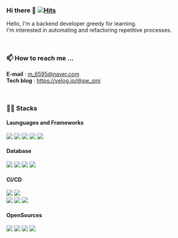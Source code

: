 ### Hi there 👋 [![Hits](https://hits.seeyoufarm.com/api/count/incr/badge.svg?url=https%3A%2F%2Fgithub.com%2Fdeingvelop&count_bg=%2379C83D&title_bg=%23555555&icon=&icon_color=%23E7E7E7&title=hits&edge_flat=false)](https://hits.seeyoufarm.com)
Hello, I'm a backend developer greedy for learning.<br>
I'm interested in automating and refactoring repetitive processes.

<br>

### 📫 How to reach me ...
**E-mail**    : m_6595@naver.com <br>
**Tech blog** : https://velog.io/@sw_smj

<br>

### ✍🏻 Stacks
<!-- <p align="center"> -->

#### **Launguages and Frameworks**
<p>
  <img src="https://img.shields.io/badge/Java-007396?style=flat-square&logo=Java&logoColor=white"/>
  <img src="https://img.shields.io/badge/Spring_Boot-6DB33F?style=flat-square&logo=Spring-boot&logoColor=white"/> 
  <img src="https://img.shields.io/badge/Python-3776AB?style=flat-square&logo=Python&logoColor=white"/> 
  <img src="https://img.shields.io/badge/kotlin-8B00FF?style=flat-square&logo=Kotlin&logoColor=white"/> 
  <img src="https://img.shields.io/badge/Android Studio-32DE84?style=flat-square&logo=Android&logoColor=white"/> 
<!--   <br>  -->
</p>

#### **Database**
<p>
  <img src="https://img.shields.io/badge/MySQL-2088FF?style=flat-square&logo=MySQL&logoColor=white"/> 
  <img src="https://img.shields.io/badge/PostgreSQL-%23316192.svg?style=flat-square&logo=postgresql&logoColor=white">
  <img src="https://img.shields.io/badge/Redis-%23DD0031.svg?style=flat-square&logo=redis&logoColor=white">
  <img src="https://img.shields.io/badge/Oracle-%23DD0031.svg?style=flat-square&logo=oracle&logoColor=white">
<!--   <br>   -->
</p>


#### **CI/CD**
<p>
  <img src="https://img.shields.io/badge/GitHub Actions-2088FF?style=flat-square&logo=GitHub Actions&logoColor=white">  
  <img src="https://img.shields.io/badge/Docker-%230db7ed.svg?style=flat-square&logo=docker&logoColor=white"/> <br>
  
  <img src="https://img.shields.io/badge/AWS EC2-FF9900?style=flat-square&logo=Amazon-EC2&logoColor=black"/>
  <img src="https://img.shields.io/badge/AWS RDS-527FFF?style=flat-square&logo=Amazon-RDS&logoColor=black"/>
<!--   <img src="https://img.shields.io/badge/AWS codedeploy-6DB33F?style=flat-square&logo=AmazonAWS&logoColor=white"> -->
  <img src="https://img.shields.io/badge/AWS S3-569A31?style=flat-square&logo=Amazon S3&logoColor=white">
  <!--   <br> -->
</p>
  

#### **OpenSources**
<p>  
  <img src="https://img.shields.io/badge/Apache Kafka-4D377B?style=flat-square&logo=apache-Kafka&logoColor=white"/>  
  <img src="https://img.shields.io/badge/-ElasticSearch-388583?style=flat-square&logo=elasticsearch">
  <img src="https://img.shields.io/badge/Logstash-EF9B0F?style=flat-square&logo=Logstash&logoColor=white">
  <img src="https://img.shields.io/badge/Kibana-DA197D?style=flat-square&logo=Kibana&logoColor=white"> <br>  
</p>  
  
<!--
**deingvelop/deingvelop** is a ✨ _special_ ✨ repository because its `README.md` (this file) appears on your GitHub profile.

Here are some ideas to get you started:

#### 🔭 I’m currently working on ...
- 👯 I’m looking to collaborate on ...
- 🤔 I’m looking for help with ...
- 💬 Ask me about ...
- 📫 How to reach me: ...
- 😄 Pronouns: ...
- ⚡ Fun fact: ...
-->
